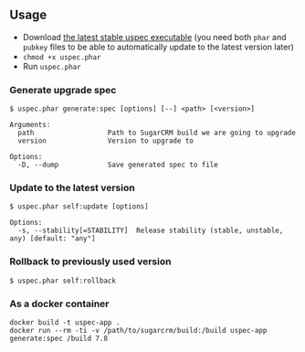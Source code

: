 ## Usage

- Download [the latest stable uspec executable](https://github.com/mikekamornikov/UpgradeSpec/releases) (you need both `phar` and `pubkey` files to be able to automatically update to the latest version later)
- `chmod +x uspec.phar`
- Run `uspec.phar`

### Generate upgrade spec
```text
$ uspec.phar generate:spec [options] [--] <path> [<version>]

Arguments:
  path                  Path to SugarCRM build we are going to upgrade
  version               Version to upgrade to

Options:
  -D, --dump            Save generated spec to file
```

### Update to the latest version
```text
$ uspec.phar self:update [options]

Options:
  -s, --stability[=STABILITY]  Release stability (stable, unstable, any) [default: "any"]
```

### Rollback to previously used version
```text
$ uspec.phar self:rollback
```

### As a docker container
```text
docker build -t uspec-app .
docker run --rm -ti -v /path/to/sugarcrm/build:/build uspec-app generate:spec /build 7.8
```
